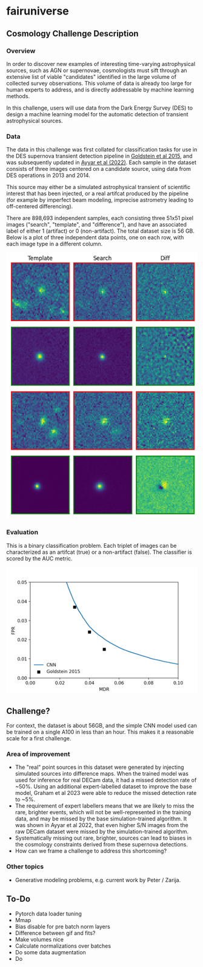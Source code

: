 # fairuniverse 

## Cosmology Challenge Description

### Overview

In order to discover new examples of interesting time-varying astrophysical sources, such as AGN or supernovae, cosmologists must sift through an extensive list of viable "candidates" identified in the large volume of collected survey observations. This volume of data is already too large for human experts to address, and is directly addressable by machine learning methods.

In this challenge, users will use data from the Dark Energy Survey (DES) to design a machine learning model for the automatic detection of transient astrophysical sources.

### Data 

The data in this challenge was first collated for classification tasks for use in the DES supernova transient detection pipeline in [Goldstein et al 2015](https://arxiv.org/abs/1504.02936), and was subsequently updated in [Ayyar et al (2022)](https://arxiv.org/abs/2203.09908). Each sample in the dataset consists of three images centered on a candidate source, using data from DES operations in 2013 and 2014. 

This source may either be a simulated astrophysical transient of scientific interest that has been injected, or a real artifcat produced by the pipeline (for example by imperfect beam modeling, imprecise astrometry leading to off-centered differencing). 

There are 898,693 independent samples, each consisting three 51x51 pixel images ("search", "template", and "difference"), and have an associated label of either 1 (artifact) or 0 (non-artifact). The total dataset size is 56 GB. Below is a plot of three independent data points, one on each row, with each image type in a different column. 

![](example_plot.png)

### Evaluation

This is a binary classification problem. Each triplet of images can be characterized as an artifcat (true) or a non-artifact (false). The classifier is scored by the AUC metric. 

![](fpt_mdr.png)

## Challenge?

For context, the dataset is about 56GB, and the simple CNN model used can be trained on a single A100 in less than an hour. This makes it a reasonable scale for a first challenge. 

### Area of improvement

- The "real" point sources in this dataset were generated by injecting simulated sources into difference maps. When the trained model was used for inference for real DECam data, it had a missed detection rate of ~50%. Using an additional expert-labelled dataset to improve the base model, Graham et al 2023 were able to reduce the missed detection rate to ~5%. 
- The requirement of expert labellers means that we are likely to miss the rare, brighter events, which will not be well-represented in the training data, and may be missed by the base simulation-trained algorithm. It was shown in Ayyar et al 2022, that even higher S/N images from the raw DECam dataset were missed by the simulation-trained algorithm. 
- Systematically missing out rare, brighter, sources can lead to biases in the cosmology constraints derived from these supernova detections. 
- How can we frame a challenge to address this shortcoming? 

### Other topics 

- Generative modeling problems, e.g. current work by Peter / Zarija.


## To-Do 

- Pytorch data loader tuning 
- Mmap 
- Bias disable for pre batch norm layers 
- Difference between gif and fits?
- Make volumes nice 
- Calculate normalizations over batches 
- Do some data augmentation
- Do  
